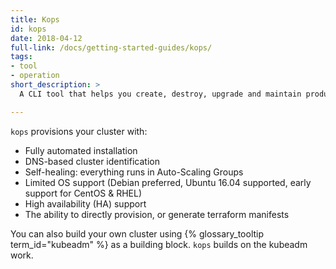 ```yaml
---
title: Kops
id: kops
date: 2018-04-12
full-link: /docs/getting-started-guides/kops/
tags:
- tool
- operation
short_description: >
  A CLI tool that helps you create, destroy, upgrade and maintain production-grade, highly available, Kubernetes clusters. *NOTE&#58; Officially supports AWS only, with GCE and VMware vSphere in alpha*.

---
```


`kops` provisions your cluster with&#58;

  * Fully automated installation
  * DNS-based cluster identification
  * Self-healing&#58; everything runs in Auto-Scaling Groups
  * Limited OS support (Debian preferred, Ubuntu 16.04 supported, early support for CentOS & RHEL)
  * High availability (HA) support
  * The ability to directly provision, or generate terraform manifests

You can also build your own cluster using {% glossary_tooltip term_id="kubeadm" %} as a building block. `kops` builds on the kubeadm work.


